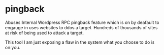 # pingback
Abuses Internal Wordpress RPC pingback feature which is on by deafault to engauge in uses websites to ddos a target.
Hundreds of thousands of sites at risk of being used to attack a target.

This tool I am just exposing a flaw in the system what you choose to do is on you.
